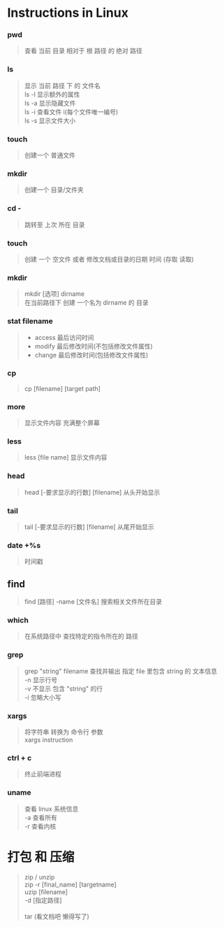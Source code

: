 # Instructions in Linux


### pwd 

> 查看 当前 目录 相对于 根 路径 的 绝对 路径<br/>
### ls 

> 显示 当前 路径 下 的 文件名 <br/>
> ls -l 显示额外的属性 <br/>
> ls -a 显示隐藏文件 <br/>
> ls -i 查看文件 i(每个文件唯一编号) <br/> 
> ls -s 显示文件大小 <br/>
### touch 

> 创建一个 普通文件 <br/>
### mkdir
> 创建一个 目录/文件夹 <br/>

### cd - 
> 跳转至 上次 所在 目录 <br>

### touch 
> 创建 一个 空文件 或者 修改文档或目录的日期 时间 (存取 读取) <br>

### mkdir
> mkdir [选项] dirname <br>
> 在当前路径下 创建 一个名为 dirname 的 目录 <br>


### stat filename
> * access 最后访问时间 <br>
> * modify 最后修改时间(不包括修改文件属性) <br>
> * change 最后修改时间(包括修改文件属性) <br>


### cp 
> cp [filename] [target path] <br>

### more
> 显示文件内容 充满整个屏幕 <br>

### less
> less [file name] 显示文件内容<br>

### head
> head \[-要求显示的行数\] \[filename\] 从头开始显示 <br>

### tail 
>tail \[-要求显示的行数\] \[filename\] 从尾开始显示 <br>

### date +%s 
> 时间戳 <br>

## find 
> find \[路径\] -name \[文件名\] 搜索相关文件所在目录 <br>

### which 
> 在系统路径中 查找特定的指令所在的 路径

### grep
> grep "string" filename 查找并输出 指定 file 里包含 string 的 文本信息 <br>
> -n 显示行号 <br>
> -v 不显示 包含 "string" 的行 <br>
> -i 忽略大小写 <br>


### xargs
> 将字符串 转换为 命令行 参数 <br>
> xargs instruction <br>

### ctrl + c
> 终止前端进程 <br>

### uname 
> 查看 linux 系统信息 <br>
>  -a 查看所有 <br> 
> -r 查看内核 <br>


# 打包 和 压缩
> zip / unzip <br>
> zip -r \[final_name\] \[targetname\] <br>
> uzip \[filename\] <br>
> -d \[指定路径\] <br>
> <br>
> tar (看文档吧 懒得写了) 





